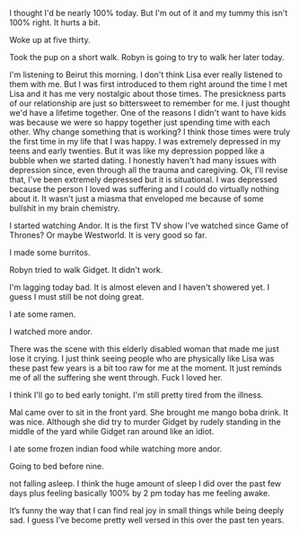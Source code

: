 I thought I'd be nearly 100% today. But I'm out of it and my tummy this isn't 100% right. It hurts a bit. 

Woke up at five thirty. 

Took the pup on a short walk. Robyn is going to try to walk her later today. 

I'm listening to Beirut this morning. I don't think Lisa ever really listened to them with me. But I was first introduced to them right around the time I met Lisa and it has me very nostalgic about those times. The presickness parts of our relationship are just so bittersweet to remember for me. I just thought we'd have a lifetime together. One of the reasons I didn't want to have kids was because we were so happy together just spending time with each other. Why change something that is working? I think those times were truly the first time in my life that I was happy. I was extremely depressed in my teens and early twenties. But it was like my depression popped like a bubble when we started dating. I honestly haven't had many issues with depression since, even through all the trauma and caregiving. Ok, I'll revise that, I've been extremely depressed but it is situational. I was depressed because the person I loved was suffering and I could do virtually nothing about it. It wasn't just a miasma that enveloped me because of some bullshit in my brain chemistry. 

I started watching Andor. It is the first TV show I've watched since Game of Thrones? Or maybe Westworld. It is very good so far. 

I made some burritos.

Robyn tried to walk Gidget. It didn't work. 

I'm lagging today bad. It is almost eleven and I haven't showered yet. I guess I must still be not doing great.

I ate some ramen. 

I watched more andor.

There was the scene with this elderly disabled woman that made me just lose it crying. I just think seeing people who are physically like Lisa was these past few years is a bit too raw for me at the moment. It just reminds me of all the suffering she went through. Fuck I loved her. 

I think I'll go to bed early tonight. I'm still pretty tired from the illness. 

Mal came over to sit in the front yard. She brought me mango boba drink. It was nice. Although she did try to murder Gidget by rudely standing in the middle of the yard while Gidget ran around like an idiot. 

I ate some frozen indian food while watching more andor.

Going to bed before nine. 

not falling asleep. I think the huge amount of sleep I did over the past few days plus feeling basically 100% by 2 pm today has me feeling awake. 

It’s funny the way that I can find real joy in small things while being deeply sad. I guess I’ve become pretty well versed in this over the past ten years. 